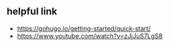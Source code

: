 ## helpful link
- https://gohugo.io/getting-started/quick-start/
- https://www.youtube.com/watch?v=zJjJuS7LgS8
